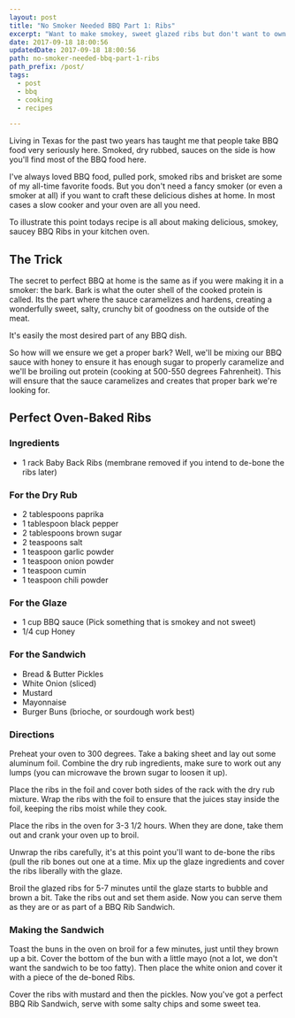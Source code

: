 ```yaml
---
layout: post
title: "No Smoker Needed BBQ Part 1: Ribs"
excerpt: "Want to make smokey, sweet glazed ribs but don't want to own or operate a smoker? This is the recipe for you!"
date: 2017-09-18 18:00:56
updatedDate: 2017-09-18 18:00:56
path: no-smoker-needed-bbq-part-1-ribs
path_prefix: /post/
tags:
  - post
  - bbq
  - cooking
  - recipes

---
```


Living in Texas for the past two years has taught me that people take BBQ food very seriously here. Smoked, dry rubbed, sauces on the side is how you'll find most of the BBQ food here.

I've always loved BBQ food, pulled pork, smoked ribs and brisket are some of my all-time favorite foods. But you don't need a fancy smoker (or even a smoker at all) if you want to craft these delicious dishes at home. In most cases a slow cooker and your oven are all you need.

To illustrate this point todays recipe is all about making delicious, smokey, saucey BBQ Ribs in your kitchen oven.

## The Trick

The secret to perfect BBQ at home is the same as if you were making it in a smoker: the bark. Bark is what the outer shell of the cooked protein is called. Its the part where the sauce caramelizes and hardens, creating a wonderfully sweet, salty, crunchy bit of goodness on the outside of the meat.

It's easily the most desired part of any BBQ dish.

So how will we ensure we get a proper bark? Well, we'll be mixing our BBQ sauce with honey to ensure it has enough sugar to properly caramelize and we'll be broiling out protein (cooking at 500-550 degrees Fahrenheit). This will ensure that the sauce caramelizes and creates that proper bark we're looking for.

 
## Perfect Oven-Baked Ribs

### Ingredients

- 1 rack Baby Back Ribs (membrane removed if you intend to de-bone the ribs later)

### For the Dry Rub
- 2 tablespoons paprika
- 1 tablespoon black pepper
- 2 tablespoons brown sugar
- 2 teaspoons salt
- 1 teaspoon garlic powder
- 1 teaspoon onion powder
- 1 teaspoon cumin
- 1 teaspoon chili powder


### For the Glaze
- 1 cup BBQ sauce (Pick something that is smokey and not sweet)
- 1/4 cup Honey


### For the Sandwich
- Bread & Butter Pickles
- White Onion (sliced)
- Mustard
- Mayonnaise
- Burger Buns (brioche, or sourdough work best)



### Directions

Preheat your oven to 300 degrees. Take a baking sheet and lay out some aluminum foil. Combine the dry rub ingredients, make sure to work out any lumps (you can microwave the brown sugar to loosen it up).

Place the ribs in the foil and cover both sides of the rack with the dry rub mixture. Wrap the ribs with the foil to ensure that the juices stay inside the foil, keeping the ribs moist while they cook.

Place the ribs in the oven for 3-3 1/2 hours. When they are done, take them out and crank your oven up to broil.

Unwrap the ribs carefully, it's at this point you'll want to de-bone the ribs (pull the rib bones out one at a time. Mix up the glaze ingredients and cover the ribs liberally with the glaze.

Broil the glazed ribs for 5-7 minutes until the glaze starts to bubble and brown a bit. Take the ribs out and set them aside. Now you can serve them as they are or as part of a BBQ Rib Sandwich.

### Making the Sandwich

Toast the buns in the oven on broil for a few minutes, just until they brown up a bit. Cover the bottom of the bun with a little mayo (not a lot, we don't want the sandwich to be too fatty). Then place the white onion and cover it with a piece of the de-boned Ribs.

Cover the ribs with mustard and then the pickles. Now you've got a perfect BBQ Rib Sandwich, serve with some salty chips and some sweet tea.

 

 
